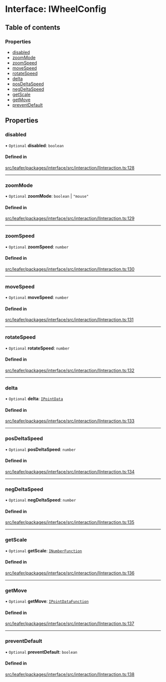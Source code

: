 # Interface: IWheelConfig

## Table of contents

### Properties

- [disabled](IWheelConfig.md#disabled)
- [zoomMode](IWheelConfig.md#zoommode)
- [zoomSpeed](IWheelConfig.md#zoomspeed)
- [moveSpeed](IWheelConfig.md#movespeed)
- [rotateSpeed](IWheelConfig.md#rotatespeed)
- [delta](IWheelConfig.md#delta)
- [posDeltaSpeed](IWheelConfig.md#posdeltaspeed)
- [negDeltaSpeed](IWheelConfig.md#negdeltaspeed)
- [getScale](IWheelConfig.md#getscale)
- [getMove](IWheelConfig.md#getmove)
- [preventDefault](IWheelConfig.md#preventdefault)

## Properties

### disabled

• `Optional` **disabled**: `boolean`

#### Defined in

[src/leafer/packages/interface/src/interaction/IInteraction.ts:128](https://github.com/leaferjs/leafer/blob/d3ec2c9bd49557a0d74aae684f8e3d3d557af194/packages/interface/src/interaction/IInteraction.ts#L128)

___

### zoomMode

• `Optional` **zoomMode**: `boolean` \| ``"mouse"``

#### Defined in

[src/leafer/packages/interface/src/interaction/IInteraction.ts:129](https://github.com/leaferjs/leafer/blob/d3ec2c9bd49557a0d74aae684f8e3d3d557af194/packages/interface/src/interaction/IInteraction.ts#L129)

___

### zoomSpeed

• `Optional` **zoomSpeed**: `number`

#### Defined in

[src/leafer/packages/interface/src/interaction/IInteraction.ts:130](https://github.com/leaferjs/leafer/blob/d3ec2c9bd49557a0d74aae684f8e3d3d557af194/packages/interface/src/interaction/IInteraction.ts#L130)

___

### moveSpeed

• `Optional` **moveSpeed**: `number`

#### Defined in

[src/leafer/packages/interface/src/interaction/IInteraction.ts:131](https://github.com/leaferjs/leafer/blob/d3ec2c9bd49557a0d74aae684f8e3d3d557af194/packages/interface/src/interaction/IInteraction.ts#L131)

___

### rotateSpeed

• `Optional` **rotateSpeed**: `number`

#### Defined in

[src/leafer/packages/interface/src/interaction/IInteraction.ts:132](https://github.com/leaferjs/leafer/blob/d3ec2c9bd49557a0d74aae684f8e3d3d557af194/packages/interface/src/interaction/IInteraction.ts#L132)

___

### delta

• `Optional` **delta**: [`IPointData`](IPointData.md)

#### Defined in

[src/leafer/packages/interface/src/interaction/IInteraction.ts:133](https://github.com/leaferjs/leafer/blob/d3ec2c9bd49557a0d74aae684f8e3d3d557af194/packages/interface/src/interaction/IInteraction.ts#L133)

___

### posDeltaSpeed

• `Optional` **posDeltaSpeed**: `number`

#### Defined in

[src/leafer/packages/interface/src/interaction/IInteraction.ts:134](https://github.com/leaferjs/leafer/blob/d3ec2c9bd49557a0d74aae684f8e3d3d557af194/packages/interface/src/interaction/IInteraction.ts#L134)

___

### negDeltaSpeed

• `Optional` **negDeltaSpeed**: `number`

#### Defined in

[src/leafer/packages/interface/src/interaction/IInteraction.ts:135](https://github.com/leaferjs/leafer/blob/d3ec2c9bd49557a0d74aae684f8e3d3d557af194/packages/interface/src/interaction/IInteraction.ts#L135)

___

### getScale

• `Optional` **getScale**: [`INumberFunction`](INumberFunction.md)

#### Defined in

[src/leafer/packages/interface/src/interaction/IInteraction.ts:136](https://github.com/leaferjs/leafer/blob/d3ec2c9bd49557a0d74aae684f8e3d3d557af194/packages/interface/src/interaction/IInteraction.ts#L136)

___

### getMove

• `Optional` **getMove**: [`IPointDataFunction`](IPointDataFunction.md)

#### Defined in

[src/leafer/packages/interface/src/interaction/IInteraction.ts:137](https://github.com/leaferjs/leafer/blob/d3ec2c9bd49557a0d74aae684f8e3d3d557af194/packages/interface/src/interaction/IInteraction.ts#L137)

___

### preventDefault

• `Optional` **preventDefault**: `boolean`

#### Defined in

[src/leafer/packages/interface/src/interaction/IInteraction.ts:138](https://github.com/leaferjs/leafer/blob/d3ec2c9bd49557a0d74aae684f8e3d3d557af194/packages/interface/src/interaction/IInteraction.ts#L138)
